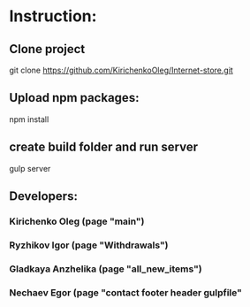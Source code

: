 # Instruction:
## Clone project
git clone https://github.com/KirichenkoOleg/Internet-store.git
## Upload npm packages:
npm install

## create build folder and run server 
gulp server
## Developers:
### Kirichenko Oleg (page "main")
### Ryzhikov Igor (page "Withdrawals")
### Gladkaya Anzhelika (page "all_new_items")
### Nechaev Egor (page "contact footer header gulpfile"

